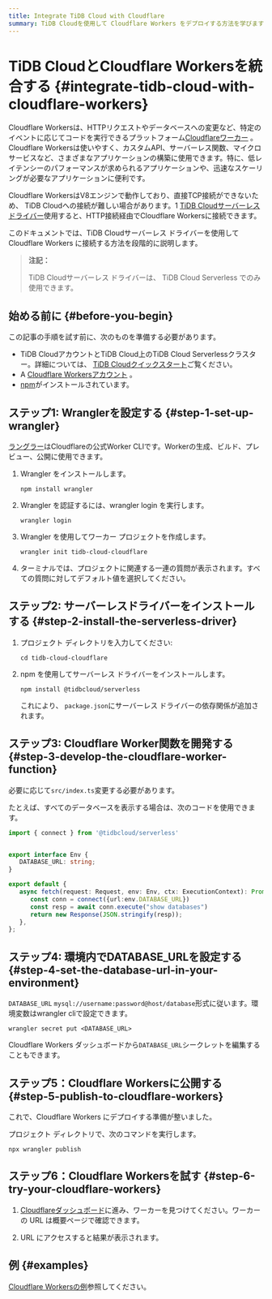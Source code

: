 ```yaml
---
title: Integrate TiDB Cloud with Cloudflare
summary: TiDB Cloudを使用して Cloudflare Workers をデプロイする方法を学びます。
---
```


# TiDB CloudとCloudflare Workersを統合する {#integrate-tidb-cloud-with-cloudflare-workers}

Cloudflare Workersは、HTTPリクエストやデータベースへの変更など、特定のイベントに応じてコードを実行できるプラットフォーム[Cloudflareワーカー](https://workers.cloudflare.com/) 。Cloudflare Workersは使いやすく、カスタムAPI、サーバーレス関数、マイクロサービスなど、さまざまなアプリケーションの構築に使用できます。特に、低レイテンシーのパフォーマンスが求められるアプリケーションや、迅速なスケーリングが必要なアプリケーションに便利です。

Cloudflare WorkersはV8エンジンで動作しており、直接TCP接続ができないため、 TiDB Cloudへの接続が難しい場合があります。1 [TiDB Cloudサーバーレス ドライバー](/tidb-cloud/serverless-driver.md)使用すると、HTTP接続経由でCloudflare Workersに接続できます。

このドキュメントでは、TiDB Cloudサーバーレス ドライバーを使用して Cloudflare Workers に接続する方法を段階的に説明します。

> **注記：**
>
> TiDB Cloudサーバーレス ドライバーは、 TiDB Cloud Serverless でのみ使用できます。

## 始める前に {#before-you-begin}

この記事の手順を試す前に、次のものを準備する必要があります。

-   TiDB CloudアカウントとTiDB Cloud上のTiDB Cloud Serverlessクラスター。詳細については、 [TiDB Cloudクイックスタート](/tidb-cloud/tidb-cloud-quickstart.md#step-1-create-a-tidb-cluster)ご覧ください。
-   A [Cloudflare Workersアカウント](https://dash.cloudflare.com/login) 。
-   [npm](https://docs.npmjs.com/about-npm)がインストールされています。

## ステップ1: Wranglerを設定する {#step-1-set-up-wrangler}

[ラングラー](https://developers.cloudflare.com/workers/wrangler/)はCloudflareの公式Worker CLIです。Workerの生成、ビルド、プレビュー、公開に使用できます。

1.  Wrangler をインストールします。

        npm install wrangler

2.  Wrangler を認証するには、wrangler login を実行します。

        wrangler login

3.  Wrangler を使用してワーカー プロジェクトを作成します。

        wrangler init tidb-cloud-cloudflare

4.  ターミナルでは、プロジェクトに関連する一連の質問が表示されます。すべての質問に対してデフォルト値を選択してください。

## ステップ2: サーバーレスドライバーをインストールする {#step-2-install-the-serverless-driver}

1.  プロジェクト ディレクトリを入力してください:

        cd tidb-cloud-cloudflare

2.  npm を使用してサーバーレス ドライバーをインストールします。

        npm install @tidbcloud/serverless

    これにより、 `package.json`にサーバーレス ドライバーの依存関係が追加されます。

## ステップ3: Cloudflare Worker関数を開発する {#step-3-develop-the-cloudflare-worker-function}

必要に応じて`src/index.ts`変更する必要があります。

たとえば、すべてのデータベースを表示する場合は、次のコードを使用できます。

```ts
import { connect } from '@tidbcloud/serverless'


export interface Env {
   DATABASE_URL: string;
}

export default {
   async fetch(request: Request, env: Env, ctx: ExecutionContext): Promise<Response> {
      const conn = connect({url:env.DATABASE_URL})
      const resp = await conn.execute("show databases")
      return new Response(JSON.stringify(resp));
   },
};
```

## ステップ4: 環境内でDATABASE_URLを設定する {#step-4-set-the-database-url-in-your-environment}

`DATABASE_URL` `mysql://username:password@host/database`形式に従います。環境変数はwrangler cliで設定できます。

    wrangler secret put <DATABASE_URL>

Cloudflare Workers ダッシュボードから`DATABASE_URL`シークレットを編集することもできます。

## ステップ5：Cloudflare Workersに公開する {#step-5-publish-to-cloudflare-workers}

これで、Cloudflare Workers にデプロイする準備が整いました。

プロジェクト ディレクトリで、次のコマンドを実行します。

    npx wrangler publish

## ステップ6：Cloudflare Workersを試す {#step-6-try-your-cloudflare-workers}

1.  [Cloudflareダッシュボード](https://dash.cloudflare.com)に進み、ワーカーを見つけてください。ワーカーの URL は概要ページで確認できます。

2.  URL にアクセスすると結果が表示されます。

## 例 {#examples}

[Cloudflare Workersの例](https://github.com/tidbcloud/car-sales-insight/tree/main/examples/cloudflare-workers)参照してください。
